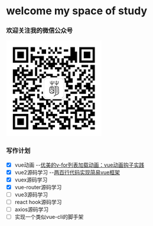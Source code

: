 # welcome my space of study
### 欢迎关注我的微信公众号

![mmdctjj.jpg](/mmdctjj.jpg?)

### 写作计划
- [x] vue动画 --[优美的v-for列表加载动画：vue动画钩子实践](https://juejin.cn/post/6869195042599206919)
- [x] vue2源码学习 --[两百行代码实现简易vue框架](https://juejin.cn/post/6844903926119006216)
- [x] vuex源码学习
- [x] vue-router源码学习
- [ ] vue3源码学习
- [ ] react hook源码学习
- [ ] axios源码学习
- [ ] 实现一个类似vue-cli的脚手架